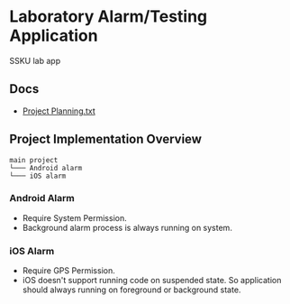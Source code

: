 # Laboratory Alarm/Testing Application
SSKU lab app

## Docs
- [Project Planning.txt](howToMake.txt)
## Project Implementation Overview
```
main project
└─── Android alarm
└─── iOS alarm
```

### Android Alarm
- Require System Permission.
- Background alarm process is always running on system.
### iOS Alarm
- Require GPS Permission.
- iOS doesn't support running code on suspended state. So application should always running on foreground or background state.